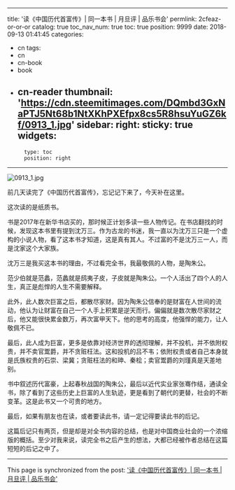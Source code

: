 
---
title: '读《中国历代首富传》| 同一本书 | 月旦评 | 品乐书会'
permlink: 2cfeaz-or-or-or
catalog: true
toc_nav_num: true
toc: true
position: 9999
date: 2018-09-13 01:41:45
categories:
- cn
tags:
- cn
- cn-book
- book
- cn-reader
thumbnail: 'https://cdn.steemitimages.com/DQmbd3GxNaPTJ5Nt68b1NtXKhPXEfpx8cs5R8hsuYuGZ6kf/0913_1.jpg'
sidebar:
    right:
        sticky: true
widgets:
    -
        type: toc
        position: right
---


![0913_1.jpg](https://cdn.steemitimages.com/DQmbd3GxNaPTJ5Nt68b1NtXKhPXEfpx8cs5R8hsuYuGZ6kf/0913_1.jpg)

前几天读完了《中国历代首富传》，忘记记下来了，今天补在这里。

这次读的是纸质书。

书是2017年在新华书店买的，那时候正计划多读一些人物传记。在书店翻找的时候，发现这本书里有提到沈万三。作为古龙的书迷，我一直以为沈万三只是一个虚构的小说人物，看了这本书才知道，这是真有其人。不过富的不是沈万三一人，而是沈家这个大家族。

沈万三是我买这本书的理由，不过看完全书，我最敬佩的人物，是陶朱公。

范少伯就是范蠡，范蠡就是鸱夷子皮，子皮就是陶朱公。一个人活出了四个人的人生，真正是彪悍的人生不需要解释。

此外，此人数次巨富之后，都散尽家财。因为陶朱公信奉的是财富在人世间的流动，他认为让财富在自己一个人手上积累是逆天而行。偏偏就是数次散尽家财之后，他又能很快累金数万，再次富甲天下。他的思考的高度，他强悍的能力，让人敬佩不已。

最后，此人成为巨富，更多是依靠对经济世界的透彻理解，并不投机，并不依附权贵，并不卖官鬻爵，并不贪赃枉法。这和投机的吕不韦；依附权贵或者自己本身就是氏族权贵的石崇、梁冀；贪赃枉法的和珅、秦桧；卖官鬻爵的刘瑾真是天差地别。

书中叙述历代富豪，上起春秋战国的陶朱公，最后以近代实业家张骞作结，通读全书，除了看到了这些历史上巨富的人生轨迹，更是看到了朝代的更替，社会的不断变革。这是此书又一个可贵的地方。

最后，如果有朋友也在读，或者要读此书，请一定记得要读此书的后记。

这篇后记只有两页，但是却是对全书内容的总结，也是对中国商业社会的一个浓缩版的概括。至少对我来说，读完全书之后产生的想法，大都已经被作者总结在这篇短短的后记之中了。

- - -

This page is synchronized from the post: ['读《中国历代首富传》| 同一本书 | 月旦评 | 品乐书会'](https://steemit.com/@weisheng167388/2cfeaz-or-or-or)
